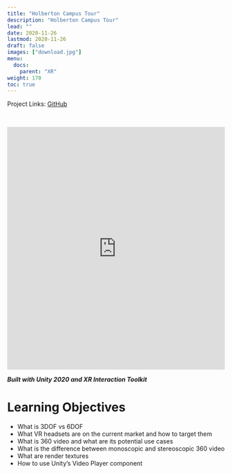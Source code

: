 ```yaml
---
title: "Holberton Campus Tour"
description: "Holberton Campus Tour"
lead: ""
date: 2020-11-26
lastmod: 2020-11-26
draft: false
images: ["download.jpg"]
menu:
  docs:
    parent: "XR"
weight: 170
toc: true
---
```


Project Links: [GitHub](https://github.com/peytonbrsmith/0x0A-unity-360_video_tour)

<br />
<p align="center">
  <iframe width="100%" height="561" src="https://www.youtube.com/embed/n2ZImmZJPHE" title="YouTube video player" frameborder="0" allow="accelerometer; autoplay; clipboard-write; encrypted-media; gyroscope; picture-in-picture" allowfullscreen></iframe>
</p>

***Built with Unity 2020 and XR Interaction Toolkit***

# Learning Objectives
* What is 3DOF vs 6DOF
* What VR headsets are on the current market and how to target them
* What is 360 video and what are its potential use cases
* What is the difference between monoscopic and stereoscopic 360 video
* What are render textures
* How to use Unity’s Video Player component
